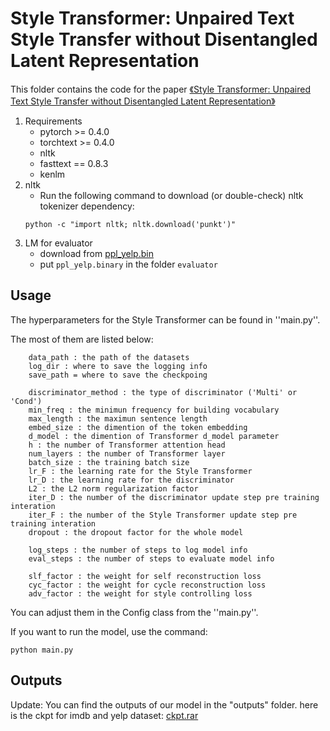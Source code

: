 # Style Transformer: Unpaired Text Style Transfer without Disentangled Latent Representation

This folder contains the code for the paper [《Style Transformer: Unpaired Text Style Transfer without Disentangled Latent Representation》](https://arxiv.org/abs/1905.05621)



1. Requirements 
    - pytorch >= 0.4.0
    - torchtext >= 0.4.0
    - nltk
    - fasttext == 0.8.3
    - kenlm
2. nltk
    - Run the following command to download (or double-check) nltk tokenizer dependency:
    ```
    python -c "import nltk; nltk.download('punkt')"
    ```
3. LM for evaluator
    - download from [ppl_yelp.bin](https://drive.google.com/open?id=1pklyWxzNPPxnKNy_TmA8h_tmGmiZttPN)
    - put `ppl_yelp.binary` in the folder `evaluator`



## Usage

The hyperparameters for the Style Transformer can be found in ''main.py''.

The most of them are listed below:

```
    data_path : the path of the datasets
    log_dir : where to save the logging info
    save_path = where to save the checkpoing
    
    discriminator_method : the type of discriminator ('Multi' or 'Cond')
    min_freq : the minimun frequency for building vocabulary
    max_length : the maximun sentence length 
    embed_size : the dimention of the token embedding
    d_model : the dimention of Transformer d_model parameter
    h : the number of Transformer attention head
    num_layers : the number of Transformer layer
    batch_size : the training batch size
    lr_F : the learning rate for the Style Transformer
    lr_D : the learning rate for the discriminator
    L2 : the L2 norm regularization factor
    iter_D : the number of the discriminator update step pre training interation
    iter_F : the number of the Style Transformer update step pre training interation
    dropout : the dropout factor for the whole model

    log_steps : the number of steps to log model info
    eval_steps : the number of steps to evaluate model info

    slf_factor : the weight for self reconstruction loss
    cyc_factor : the weight for cycle reconstruction loss
    adv_factor : the weight for style controlling loss
```

You can adjust them in the Config class from the ''main.py''.



If you want to run the model, use the command:

```shell
python main.py
```



## Outputs

Update: You can find the outputs of our model in the "outputs" folder.
here is the ckpt for imdb and yelp dataset: [ckpt.rar](https://drive.google.com/file/d/1hSK5w6WKAnQMl1XEutmNAQKyq1_ZrPY1/view?usp=sharing)